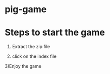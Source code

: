 # pig-game

Steps to start the game
==========================

1) Extract the zip file

2) click on the index file

3)Enjoy the game 

